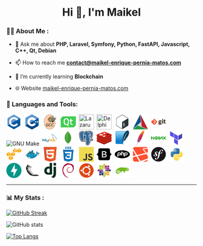 <div id="header" align="center">
    <h1 align="center">Hi 👋, I'm Maikel</h1>
    <h3 align="center"></h3>
</div>





### 👨‍💻 About Me :

- 💬 Ask me about **PHP, Laravel, Symfony, Python, FastAPI, Javascript, C++, Qt, Debian**

- 📫 How to reach me **contact@maikel-enrique-pernia-matos.com**

- 🌱 I’m currently learning **Blockchain**

- 🌐 Website [maikel-enrique-pernia-matos.com](maikel-enrique-pernia-matos.com)


<div align="left">
    <h3>🔨 Languages and Tools:</h3>
    <div>
        <!-- desktop app development -->
        <img src="https://github.com/devicons/devicon/blob/master/icons/c/c-original.svg" title="C" **alt="C" width="40" height="40"/>&nbsp;
        <img src="https://github.com/devicons/devicon/blob/master/icons/cplusplus/cplusplus-original.svg" title="C++" **alt="C++" width="40" height="40"/>&nbsp;
        <img src="https://github.com/devicons/devicon/blob/master/icons/gcc/gcc-original.svg" title="GCC" **alt="GCC" width="40" height="40"/>&nbsp;
        <img src="https://github.com/devicons/devicon/blob/master/icons/qt/qt-original.svg" title="Qt" **alt="Qt" width="40" height="40"/>&nbsp;
        <img src="https://wiki.freepascal.org/images/f/fd/Lazarus-icons-lpr-proposal-bpsoftware.png" title="Lazarus" **alt="Lazarus" width="40" height="40"/>&nbsp;
        <img src="https://upload.wikimedia.org/wikipedia/en/b/b2/Embarcadero_Delphi_10.4_Sydney_Product_Logo_and_Icon.svg" title="Delphi" **alt="Delphi" width="40" height="40"/>&nbsp;
        <!-- command line -->
        <img src="https://github.com/devicons/devicon/blob/master/icons/bash/bash-original.svg" title="Bash" **alt="Bash" width="40" height="40"/>&nbsp;
        <img src="https://github.com/devicons/devicon/blob/master/icons/cmake/cmake-original.svg" title="Cmake" **alt="Cmake" width="40" height="40"/>&nbsp;
        <img src="https://github.com/devicons/devicon/blob/master/icons/git/git-original-wordmark.svg" title="Git" alt="Git" width="40" height="40"/>&nbsp;
        <img src="https://blog.desdelinux.net/wp-content/uploads/2022/11/gnu-make-1024x535.png.webp" title="GNU Make" alt="GNU Make" width="80" height="40"/>&nbsp;
        <!-- infrastructure -->
        <img src="https://github.com/devicons/devicon/blob/master/icons/mysql/mysql-original-wordmark.svg" title="MySQL" **alt="MySQL" width="40" height="40"/>&nbsp;
        <img src="https://github.com/devicons/devicon/blob/master/icons/mongodb/mongodb-original.svg" title="MySQL" **alt="MySQL" width="40" height="40"/>&nbsp;
        <img src="https://github.com/devicons/devicon/blob/master/icons/postgresql/postgresql-original.svg" title="Postgresql" **alt="Postgresql" width="40" height="40"/>&nbsp;
        <img src="https://github.com/devicons/devicon/blob/master/icons/redis/redis-original.svg" title="Redis" **alt="Redis" width="40" height="40"/>&nbsp;
        <img src="https://github.com/devicons/devicon/blob/master/icons/sqlite/sqlite-original.svg" title="SQLite" **alt="SQLite" width="40" height="40"/>&nbsp;
        <img src="https://github.com/devicons/devicon/blob/master/icons/apache/apache-original.svg" title="Apache" **alt="Apache" width="40" height="40"/>&nbsp;
        <img src="https://github.com/devicons/devicon/blob/master/icons/nginx/nginx-original.svg" title="Nginx" **alt="Nginx" width="40" height="40"/>&nbsp;
        <img src="https://github.com/devicons/devicon/blob/master/icons/terraform/terraform-original.svg" title="Terraform" **alt="Terraform" width="40" height="40"/>&nbsp;
        <img src="https://github.com/devicons/devicon/blob/master/icons/amazonwebservices/amazonwebservices-original.svg" title="AWS" **alt="AWS" width="40" height="40"/>&nbsp;
        <img src="https://github.com/devicons/devicon/blob/master/icons/docker/docker-original.svg" title="AWS" **alt="AWS" width="40" height="40"/>&nbsp;
        <!-- web development -->
        <img src="https://github.com/devicons/devicon/blob/master/icons/html5/html5-original.svg" title="HTML5" **alt="HTML5" width="40" height="40"/>&nbsp;
        <img src="https://github.com/devicons/devicon/blob/master/icons/css3/css3-plain-wordmark.svg" title="CSS3" **alt="CSS3" width="40" height="40"/>&nbsp;
        <img src="https://github.com/devicons/devicon/blob/master/icons/javascript/javascript-original.svg" title="Javascript" **alt="Javascript" width="40" height="40"/>&nbsp;
        <img src="https://github.com/devicons/devicon/blob/master/icons/bootstrap/bootstrap-plain.svg" title="Bootstrap" **alt="Bootstrap" width="40" height="40"/>&nbsp;
        <img src="https://github.com/devicons/devicon/blob/master/icons/php/php-plain.svg" title="PHP" **alt="PHP" width="40" height="40"/>&nbsp;
        <img src="https://github.com/devicons/devicon/blob/master/icons/laravel/laravel-plain.svg" title="Laravel" **alt="Laravel" width="40" height="40"/>&nbsp;
        <img src="https://github.com/devicons/devicon/blob/master/icons/symfony/symfony-original.svg" title="Symfony" **alt="Symfony" width="40" height="40"/>&nbsp;
        <img src="https://github.com/devicons/devicon/blob/master/icons/python/python-original.svg" title="Python" **alt="Python" width="40" height="40"/>&nbsp;
        <img src="https://github.com/devicons/devicon/blob/master/icons/fastapi/fastapi-original.svg" title="FastAPI" **alt="FastAPI" width="40" height="40"/>&nbsp;
        <img src="https://github.com/devicons/devicon/blob/master/icons/flask/flask-original.svg" title="Flask" **alt="Flask" width="40" height="40"/>&nbsp;
        <img src="https://github.com/devicons/devicon/blob/master/icons/django/django-plain.svg" title="Django" **alt="Django" width="40" height="40"/>&nbsp;
        <!-- os -->
        <img src="https://github.com/devicons/devicon/blob/master/icons/debian/debian-original.svg" title="Debian" **alt="Debian" width="40" height="40"/>&nbsp;
        <img src="https://github.com/devicons/devicon/blob/master/icons/ubuntu/ubuntu-plain.svg" title="Ubuntu" **alt="Ubuntu" width="40" height="40"/>&nbsp;
        <img src="https://github.com/devicons/devicon/blob/master/icons/centos/centos-original.svg" title="CentOS" **alt="CentOS" width="40" height="40"/>&nbsp;
        <img src="https://github.com/devicons/devicon/blob/master/icons/opensuse/opensuse-original.svg" title="OpenSuse" **alt="OpenSuse" width="40" height="40"/>&nbsp;
</div>

---

### 📊 My Stats :

[![GitHub Streak](http://github-readme-streak-stats.herokuapp.com?user=mpernia)](https://git.io/streak-stats)

![GitHub stats](https://github-readme-stats.vercel.app/api?username=mpernia&show_icons=true)

[![Top Langs](https://github-readme-stats.vercel.app/api/top-langs/?username=mpernia)](https://github.com/anuraghazra/github-readme-stats)
